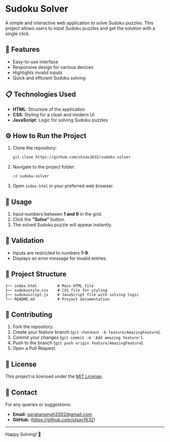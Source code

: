 # Sudoku Solver

A simple and interactive web application to solve Sudoku puzzles. This project allows users to input Sudoku puzzles and get the solution with a single click.

## 🚀 Features

- Easy-to-use interface
- Responsive design for various devices
- Highlights invalid inputs
- Quick and efficient Sudoku solving

## 📋 Technologies Used

- **HTML**: Structure of the application
- **CSS**: Styling for a clean and modern UI
- **JavaScript**: Logic for solving Sudoku puzzles

## ⚙️ How to Run the Project

1. Clone the repository:
   ```bash
   git clone https://github.com/utsav1632/sudoku-solver
   ```
2. Navigate to the project folder:
   ```bash
   cd sudoku-solver
   ```
3. Open `index.html` in your preferred web browser.

## 🧩 Usage

1. Input numbers between **1 and 9** in the grid.
2. Click the **"Solve"** button.
3. The solved Sudoku puzzle will appear instantly.

## 🚨 Validation

- Inputs are restricted to numbers **1-9**.
- Displays an error message for invalid entries.

## 📁 Project Structure

```
├── index.html         # Main HTML file
├── sudokustyle.css    # CSS file for styling
├── sudokuscript.js    # JavaScript file with solving logic
└── README.md          # Project documentation
```

## 🤝 Contributing

1. Fork the repository.
2. Create your feature branch (`git checkout -b feature/AmazingFeature`).
3. Commit your changes (`git commit -m 'Add amazing feature'`).
4. Push to the branch (`git push origin feature/AmazingFeature`).
5. Open a Pull Request.

## 📜 License

This project is licensed under the [MIT License](LICENSE).

## 📧 Contact

For any queries or suggestions:
- **Email:** sanatansingh2002@gmail.com
- **GitHub:** (https://github.com/utsav1632)

---

Happy Solving! 🧩

